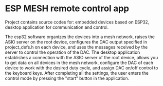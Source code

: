 # ESP MESH remote control app
Project contains source codes for: embedded devices based on ESP32, desktop application for communication and control.

The esp32 software organizes the devices into a mesh network, raises the ASIO server on the root device, configures the DAC output specified in project_defs.h on each device, and uses the messages received by the server to control the operation of the DAC. The desktop application establishes a connection with the ASIO server of the root device, allows you to get data on all devices in the mesh network, configure the DAC of each device to work with the desired duty cycle, and assign DAC on/off control to the keyboard keys. After completing all the settings, the user enters the control mode by pressing the "start" button in the application.
